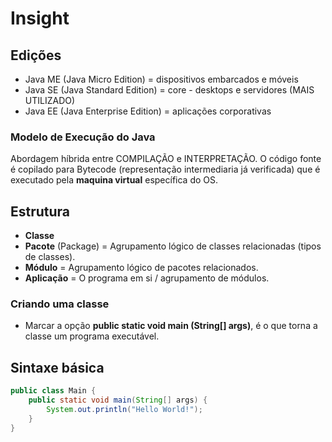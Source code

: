 # Insight

## Edições

- Java ME (Java Micro Edition) = dispositivos embarcados e móveis
- Java SE (Java Standard Edition) = core - desktops e servidores (MAIS UTILIZADO)
- Java EE (Java Enterprise Edition) = aplicações corporativas

### Modelo de Execução do Java
Abordagem híbrida entre COMPILAÇÃO e INTERPRETAÇÃO.
O código fonte é copilado para Bytecode (representação intermediaria já verificada) que é executado pela **maquina virtual** específica do OS.  

## Estrutura
- **Classe**
- **Pacote** (Package) = Agrupamento lógico de classes relacionadas (tipos de classes).
- **Módulo** = Agrupamento lógico de pacotes relacionados.
- **Aplicação** = O programa em si / agrupamento de módulos.

### Criando uma classe
 - Marcar a opção **public static void main (String[] args)**, é o que torna a classe um programa executável.

## Sintaxe básica
```java
public class Main {
    public static void main(String[] args) {
        System.out.println("Hello World!");
    }
}
```